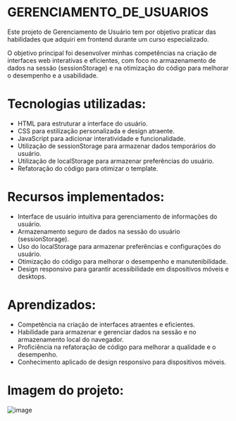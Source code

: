 # GERENCIAMENTO_DE_USUARIOS

Este projeto de Gerenciamento de Usuário tem por objetivo praticar das habilidades que adquiri em frontend durante um curso especializado. 

O objetivo principal foi desenvolver minhas competências na criação de interfaces web interativas e eficientes, com foco no armazenamento de dados na sessão (sessionStorage) e na otimização do código para melhorar o desempenho e a usabilidade.

##

# Tecnologias utilizadas:

- HTML para estruturar a interface do usuário.
- CSS para estilização personalizada e design atraente.
- JavaScript para adicionar interatividade e funcionalidade.
- Utilização de sessionStorage para armazenar dados temporários do usuário.
- Utilização de localStorage para armazenar preferências do usuário.
- Refatoração do código para otimizar o template.

##

# Recursos implementados:

- Interface de usuário intuitiva para gerenciamento de informações do usuário.
- Armazenamento seguro de dados na sessão do usuário (sessionStorage).
- Uso do localStorage para armazenar preferências e configurações do usuário.
- Otimização do código para melhorar o desempenho e manutenibilidade.
- Design responsivo para garantir acessibilidade em dispositivos móveis e desktops.

##

# Aprendizados:

- Competência na criação de interfaces atraentes e eficientes.
- Habilidade para armazenar e gerenciar dados na sessão e no armazenamento local do navegador.
- Proficiência na refatoração de código para melhorar a qualidade e o desempenho.
- Conhecimento aplicado de design responsivo para dispositivos móveis.

##

# Imagem do projeto:

![image](https://github.com/Jose-Capucho/GERENCIAMENTO_DE_USUARIOS/assets/97485966/c9e2a7d4-67f4-48db-9bc2-62b2c111d3a0)

